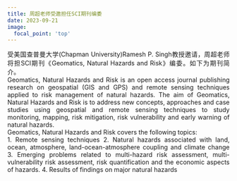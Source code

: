 ```yaml
---
title: 周超老师受邀担任SCI期刊编委
date: 2023-09-21
image:
  focal_point: 'top'
---
```



<!--more-->
<div style="text-align: justify;">
受美国查普曼大学(Chapman University)Ramesh P. Singh教授邀请，周超老师将担SCI期刊《Geomatics, Natural Hazards and Risk》编委。如下为期刊简介。
<br>
</div>
<div style="text-align: justify;">
Geomatics, Natural Hazards and Risk is an open access journal publishing research on geospatial (GIS and GPS) and remote sensing techniques applied to risk management of natural hazards.
The aim of Geomatics, Natural Hazards and Risk is to address new concepts, approaches and case studies using geospatial and remote sensing techniques to study monitoring, mapping, risk mitigation, risk vulnerability and early warning of natural hazards.<br>
Geomatics, Natural Hazards and Risk covers the following topics:<br>
1. Remote sensing techniques
2. Natural hazards associated with land, ocean, atmosphere, land-ocean-atmosphere coupling and climate change
3. Emerging problems related to multi-hazard risk assessment, multi-vulnerability risk assessment, risk quantification and the economic aspects of hazards.
4. Results of findings on major natural hazards
<br>
</div>
